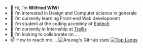 - 👋 Hi, I’m **Wilfried WIWI**
- 👀 I’m interested in Design and Computer science in generale
- 🌱 I’m currently learning Front-end Web development
- 🌱 I'm student at the coding accedmy of [Epitech](https://epitech.bj)
- 🌱 I’m currently in Internship at [Trellix](https://www.trellix.io)
- 💞️ I’m looking to collaborate on ...
- 📫 How to reach me ...
![Anurag's GitHub stats](https://github-readme-stats.vercel.app/api?username=mr3wi&show_icons=true&count_private=true&theme=dark)
[![Top Langs](https://github-readme-stats.vercel.app/api/top-langs/?username=mr3wi&langs_count=8&show_icons=true&count_private=truetheme=dark)](https://github.com/mr3wi/github-readme-stats)
<!---
mr3wi/mr3wi is a ✨ special ✨ repository because its `README.md` (this file) appears on your GitHub profile.
You can click the Preview link to take a look at your changes.
--->
